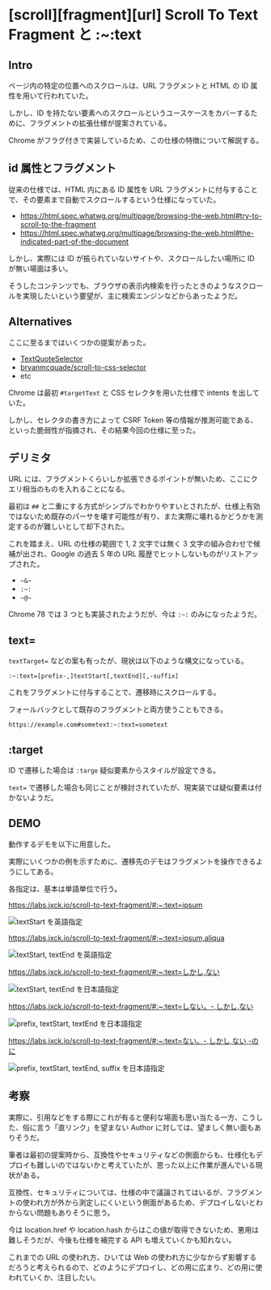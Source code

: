 # [scroll][fragment][url] Scroll To Text Fragment と :~:text

## Intro

ページ内の特定の位置へのスクロールは、URL フラグメントと HTML の ID 属性を用いて行われていた。

しかし、ID を持たない要素へのスクロールというユースケースをカバーするために、フラグメントの拡張仕様が提案されている。

Chrome がフラグ付きで実装しているため、この仕様の特徴について解説する。


## id 属性とフラグメント

従来の仕様では、HTML 内にある ID 属性を URL フラグメントに付与することで、その要素まで自動でスクロールするという仕様になっていた。

- https://html.spec.whatwg.org/multipage/browsing-the-web.html#try-to-scroll-to-the-fragment
- https://html.spec.whatwg.org/multipage/browsing-the-web.html#the-indicated-part-of-the-document

しかし、実際には ID が振られていないサイトや、スクロールしたい場所に ID が無い場面は多い。

そうしたコンテンツでも、ブラウザの表示内検索を行ったときのようなスクロールを実現したいという要望が、主に検索エンジンなどからあったようだ。


## Alternatives

ここに至るまではいくつかの提案があった。

- [TextQuoteSelector](https://www.w3.org/TR/annotation-model/#text-quote-selector)
- [bryanmcquade/scroll-to-css-selector](https://github.com/bryanmcquade/scroll-to-css-selector)
- etc

Chrome は最初 `#targetText` と CSS セレクタを用いた仕様で intents を出していた。

しかし、セレクタの書き方によって CSRF Token 等の情報が推測可能である、といった脆弱性が指摘され、その結果今回の仕様に至った。


## デリミタ

URL には、フラグメントくらいしか拡張できるポイントが無いため、ここにクエリ相当のものを入れることになる。

最初は `##` と二重にする方式がシンプルでわかりやすいとされたが、仕様上有効ではないため既存のパーサを壊す可能性が有り、また実際に壊れるかどうかを測定するのが難しいとして却下された。

これを踏まえ、URL の仕様の範囲で 1, 2 文字では無く 3 文字の組み合わせで候補が出され、Google の過去 5 年の URL 履歴でヒットしないものがリストアップされた。

- `~&~`
- `:~:`
- `~@~`

Chrome 78 では 3 つとも実装されたようだが、今は `:~:` のみになったようだ。


## text=

`textTarget=` などの案も有ったが、現状は以下のような構文になっている。

```
:~:text=[prefix-,]textStart[,textEnd][,-suffix]
```

これをフラグメントに付与することで、遷移時にスクロールする。

フォールバックとして既存のフラグメントと両方使うこともできる。

```url
https://example.com#sometext:~:text=sometext
```


## :target

ID で遷移した場合は `:targe` 疑似要素からスタイルが設定できる。

`text=` で遷移した場合も同じことが検討されていたが、現実装では疑似要素は付かないようだ。


## DEMO

動作するデモを以下に用意した。

実際にいくつかの例を示すために、遷移先のデモはフラグメントを操作できるようにしてある。

各指定は、基本は単語単位で行う。

https://labs.jxck.io/scroll-to-text-fragment/#:~:text=ipsum

![textStart を英語指定](1.textStart.en.png#3359x2051 "textStart with en")

https://labs.jxck.io/scroll-to-text-fragment/#:~:text=ipsum,aliqua

![textStart, textEnd を英語指定](2.textStart-textEnd.en.png#3357x2053 "textStart & textEnd with en")

https://labs.jxck.io/scroll-to-text-fragment/#:~:text=しかし,ない

![textStart, textEnd を日本語指定](3.textStart-textEnd.ja.png#3359x2051 "textStart & textEnd with ja")

https://labs.jxck.io/scroll-to-text-fragment/#:~:text=しない。-,しかし,ない

![prefix, textStart, textEnd を日本語指定](4.prefix-textStart-textEnd.ja.png#3359x2054 "prefix & textStart & textEnd with ja")

https://labs.jxck.io/scroll-to-text-fragment/#:~:text=ない。-,しかし,ない,-のに

![prefix, textStart, textEnd, suffix を日本語指定](5.prefix-textStart-textEnd-suffix.jp.png#3359x2054 "prefix & textStart & textEnd & suffix with ja")


## 考察

実際に、引用などをする際にこれが有ると便利な場面も思い当たる一方、こうした、俗に言う「直リンク」を望まない Author に対しては、望ましく無い面もありそうだ。

筆者は最初の提案時から、互換性やセキュリティなどの側面からも、仕様化もデプロイも難しいのではないかと考えていたが、思った以上に作業が進んでいる現状がある。

互換性、セキュリティについては、仕様の中で議論されてはいるが、フラグメントの使われ方が外から測定しにくいという側面があるため、デプロイしないとわからない問題もありそうに思う。

今は location.href や location.hash からはこの値が取得できないため、悪用は難しそうだが、今後も仕様を補完する API も増えていくかも知れない。

これまでの URL の使われ方、ひいては Web の使われ方に少なからず影響するだろうと考えられるので、どのようにデプロイし、どの用に広まり、どの用に使われていくか、注目したい。